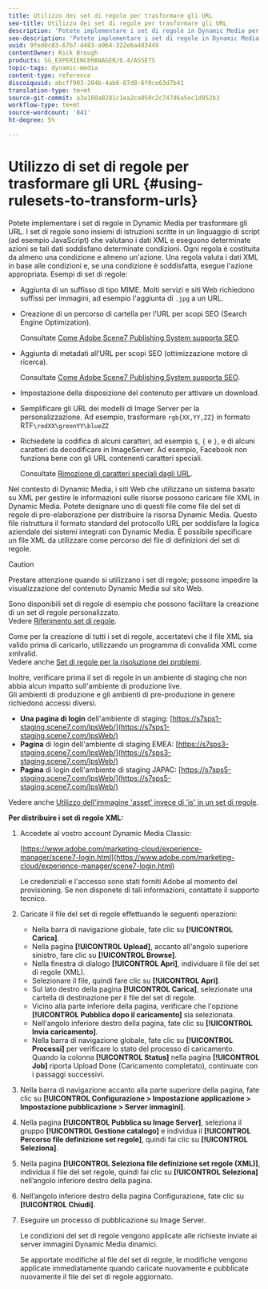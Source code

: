 ```yaml
---
title: Utilizzo dei set di regole per trasformare gli URL
seo-title: Utilizzo dei set di regole per trasformare gli URL
description: 'Potete implementare i set di regole in Dynamic Media per trasformare gli URL. I set di regole sono insiemi di istruzioni scritte in un linguaggio di script (ad esempio JavaScript) che valutano i dati XML e eseguono determinate azioni se tali dati soddisfano determinate condizioni. '
seo-description: 'Potete implementare i set di regole in Dynamic Media per trasformare gli URL. I set di regole sono insiemi di istruzioni scritte in un linguaggio di script (ad esempio JavaScript) che valutano i dati XML e eseguono determinate azioni se tali dati soddisfano determinate condizioni. '
uuid: 9fed0c83-67b7-4483-a9b4-322e6a483449
contentOwner: Rick Brough
products: SG_EXPERIENCEMANAGER/6.4/ASSETS
topic-tags: dynamic-media
content-type: reference
discoiquuid: abcff903-204b-4ab6-87d8-6f0ce63d7b41
translation-type: tm+mt
source-git-commit: a3a160a0281c1ea2ca050c2c747d6a5ec1d952b3
workflow-type: tm+mt
source-wordcount: '841'
ht-degree: 5%

---
```



# Utilizzo di set di regole per trasformare gli URL {#using-rulesets-to-transform-urls}

Potete implementare i set di regole in Dynamic Media per trasformare gli URL. I set di regole sono insiemi di istruzioni scritte in un linguaggio di script (ad esempio JavaScript) che valutano i dati XML e eseguono determinate azioni se tali dati soddisfano determinate condizioni. Ogni regola è costituita da almeno una condizione e almeno un&#39;azione. Una regola valuta i dati XML in base alle condizioni e, se una condizione è soddisfatta, esegue l&#39;azione appropriata. Esempi di set di regole:

* Aggiunta di un suffisso di tipo MIME. Molti servizi e siti Web richiedono suffissi per immagini, ad esempio l&#39;aggiunta di `.jpg` a un URL.
* Creazione di un percorso di cartella per l’URL per scopi SEO (Search Engine Optimization).

   Consultate [Come  Adobe Scene7 Publishing System supporta SEO](/help/assets/assets/s7_seo.pdf).

* Aggiunta di metadati all’URL per scopi SEO (ottimizzazione motore di ricerca).

   Consultate [Come  Adobe Scene7 Publishing System supporta SEO](/help/assets/assets/s7_seo.pdf).

* Impostazione della disposizione del contenuto per attivare un download.
* Semplificare gli URL dei modelli di Image Server per la personalizzazione. Ad esempio, trasformare `rgb{XX,YY,ZZ}` in formato RTF`\redXX\greenYY\blueZZ`

* Richiedete la codifica di alcuni caratteri, ad esempio `$`, `{` e `}`, e di alcuni caratteri da decodificare in ImageServer. Ad esempio, Facebook non funziona bene con gli URL contenenti caratteri speciali.

   Consultate [Rimozione di caratteri speciali dagli URL](https://helpx.adobe.com/experience-manager/scene7/kb/base/scene7-rulesets/remove-special-characters-urls.html).

Nel contesto di Dynamic Media, i siti Web che utilizzano un sistema basato su XML per gestire le informazioni sulle risorse possono caricare file XML in Dynamic Media. Potete designare uno di questi file come file del set di regole di pre-elaborazione per distribuire la risorsa Dynamic Media. Questo file ristruttura il formato standard del protocollo URL per soddisfare la logica aziendale dei sistemi integrati con Dynamic Media. È possibile specificare un file XML da utilizzare come percorso del file di definizioni del set di regole.

>[!CAUTION]
>
>Prestare attenzione quando si utilizzano i set di regole; possono impedire la visualizzazione del contenuto Dynamic Media sul sito Web.

Sono disponibili set di regole di esempio che possono facilitare la creazione di un set di regole personalizzato.\
Vedere [Riferimento set di regole](https://docs.adobe.com/content/help/en/dynamic-media-developer-resources/image-serving-api/image-serving-api/rule-set-reference/c-rule-set-reference.html).

Come per la creazione di tutti i set di regole, accertatevi che il file XML sia valido prima di caricarlo, utilizzando un programma di convalida XML come xmlvalid.\
Vedere anche [Set di regole per la risoluzione dei problemi](https://helpx.adobe.com/experience-manager/scene7/kb/base/scene7-rulesets/scene7-ruleset-troubleshooting.html).

Inoltre, verificare prima il set di regole in un ambiente di staging che non abbia alcun impatto sull&#39;ambiente di produzione live.\
Gli ambienti di produzione e gli ambienti di pre-produzione in genere richiedono accessi diversi.

* **Una pagina di login** dell&#39;ambiente di staging:  [https://s7sps1-staging.scene7.com/IpsWeb/](https://s7sps1-staging.scene7.com/IpsWeb/)
* **Pagina** di login dell&#39;ambiente di staging EMEA:  [https://s7sps3-staging.scene7.com/IpsWeb/](https://s7sps3-staging.scene7.com/IpsWeb/)
* **Pagina** di login dell&#39;ambiente di staging JAPAC:  [https://s7sps5-staging.scene7.com/IpsWeb/](https://s7sps5-staging.scene7.com/IpsWeb/)

Vedere anche [Utilizzo dell&#39;immagine &#39;asset&#39; invece di &#39;is&#39; in un set di regole](https://helpx.adobe.com/experience-manager/scene7/kb/base/scene7-rulesets/ruleset-asset-instead-image.html).

**Per distribuire i set di regole XML:**

1. Accedete al vostro account Dynamic Media Classic:

   [https://www.adobe.com/marketing-cloud/experience-manager/scene7-login.html](https://www.adobe.com/marketing-cloud/experience-manager/scene7-login.html)

   Le credenziali e l&#39;accesso sono stati forniti  Adobe al momento del provisioning. Se non disponete di tali informazioni, contattate il supporto tecnico.

1. Caricate il file del set di regole effettuando le seguenti operazioni:

   * Nella barra di navigazione globale, fate clic su **[!UICONTROL Carica]**.
   * Nella pagina **[!UICONTROL Upload]**, accanto all&#39;angolo superiore sinistro, fare clic su **[!UICONTROL Browse]**.
   * Nella finestra di dialogo **[!UICONTROL Apri]**, individuare il file del set di regole (XML).
   * Selezionare il file, quindi fare clic su **[!UICONTROL Apri]**.
   * Sul lato destro della pagina **[!UICONTROL Carica]**, selezionate una cartella di destinazione per il file del set di regole.
   * Vicino alla parte inferiore della pagina, verificare che l&#39;opzione **[!UICONTROL Pubblica dopo il caricamento]** sia selezionata.
   * Nell&#39;angolo inferiore destro della pagina, fate clic su **[!UICONTROL Invia caricamento]**.
   * Nella barra di navigazione globale, fate clic su **[!UICONTROL Processi]** per verificare lo stato del processo di caricamento. Quando la colonna **[!UICONTROL Status]** nella pagina **[!UICONTROL Job]** riporta Upload Done (Caricamento completato), continuate con i passaggi successivi.

1. Nella barra di navigazione accanto alla parte superiore della pagina, fate clic su **[!UICONTROL Configurazione > Impostazione applicazione > Impostazione pubblicazione > Server immagini]**.
1. Nella pagina **[!UICONTROL Pubblica su Image Server]**, seleziona il gruppo **[!UICONTROL Gestione catalogo]** e individua il **[!UICONTROL Percorso file definizione set regole]**, quindi fai clic su **[!UICONTROL Seleziona]**.
1. Nella pagina **[!UICONTROL Seleziona file definizione set regole (XML)]**, individua il file del set regole, quindi fai clic su **[!UICONTROL Seleziona]** nell’angolo inferiore destro della pagina.
1. Nell’angolo inferiore destro della pagina Configurazione, fate clic su **[!UICONTROL Chiudi]**.
1. Eseguire un processo di pubblicazione su Image Server.

   Le condizioni del set di regole vengono applicate alle richieste inviate ai server immagini Dynamic Media dinamici.

   Se apportate modifiche al file del set di regole, le modifiche vengono applicate immediatamente quando caricate nuovamente e pubblicate nuovamente il file del set di regole aggiornato.

